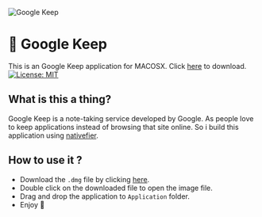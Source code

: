 ![Google Keep](http://i.imgur.com/IQ5bxIU.png)

# 📝 Google Keep
This is an Google Keep application for MACOSX. Click [here](https://www.mehla.in/apps/google-keep.dmg) to download.
[![License: MIT](https://img.shields.io/badge/License-MIT-yellow.svg)](https://opensource.org/licenses/MIT)


## What is this a thing?

Google Keep is a note-taking service developed by Google. As people love to keep applications instead of browsing that site online. So i build this application using [nativefier](https://github.com/jiahaog/nativefier).


## How to use it ?

- Download the `.dmg` file by clicking [here](https://www.mehla.in/apps/google-keep.dmg).
- Double click on the downloaded file to open the image file.
- Drag and drop the application to `Application` folder.
- Enjoy 💫
